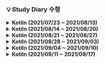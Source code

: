 ### 💡 Study Diary 수형  
<details markdown="1">
<summary><strong>  Kotiln (2021/07/23 ~ 2021/08/13)</strong></summary>
<br>
<br>

|날짜|내용|
|------:|:---:|
|**7/23(금)**|1단계 [[2557]](https://www.acmicpc.net/problem/2557) , 2단계 [[1330]](https://www.acmicpc.net/problem/1330)|
|**7/24(토)**|3단계 [[10871]](https://www.acmicpc.net/problem/10871) , 4단계[[10951]](https://www.acmicpc.net/problem/10951), 5단계[[4344]](https://www.acmicpc.net/problem/4344) , 6단계[[4673]](https://www.acmicpc.net/problem/4673) , 7단계[[1152]](https://www.acmicpc.net/problem/1152)|
|**7/25(일)**|8단계[[1712]](https://www.acmicpc.net/problem/1712) , 9단계[[2581]](https://www.acmicpc.net/problem/2581)|
|**7/26(월)**|10단계[[10872]](https://www.acmicpc.net/problem/10872) , 11단계[[2798]](https://www.acmicpc.net/problem/2798)|
|**7/27(화)**|18단계[[10828]](https://www.acmicpc.net/problem/10828) , Kotlin시간초과[[18870]](https://www.acmicpc.net/problem/18870)|
|**7/28(수)**|19단계[[2164]](https://www.acmicpc.net/problem/2164)|
|**7/29(목)**|18단계[[9012]](https://www.acmicpc.net/problem/9012)|
|**7/30(금)**|14단계[[15649]](https://www.acmicpc.net/problem/15649) , 16단계[[11399]](https://www.acmicpc.net/problem/11399)|
|**7/31(토)**|X|
|**8/1(일)**|X|
|**8/2(월)**|Programmers[[순위검색]](https://programmers.co.kr/learn/courses/30/lessons/72412)|
|**8/3(화)**|Programmers[[문자열압축]](https://programmers.co.kr/learn/courses/30/lessons/60057)|
|**8/4(수)**|X|
|**8/5(목)**|Programmers[[네트워크]](https://programmers.co.kr/learn/courses/30/lessons/43162)|
|**8/6(금)**|X|
|**8/7(토)**|X|
|**8/8(일)**|X|
|**8/9(월)**|[BOJ_1012[유기농배추]](https://www.acmicpc.net/problem/1012)|
|**8/10(화)**|X|
|**8/11(수)**|[BOJ_7576[토마토]](https://www.acmicpc.net/problem/7576)<br/>[BOJ_1075[나누기]](https://www.acmicpc.net/problem/1075)|
|**8/12(목)**|[BOJ_2589[보물섬]](https://www.acmicpc.net/problem/2589)|
|**8/13(금)**||

<br>
</details>

<details markdown="1">
<summary><strong>  Kotiln (2021/08/14 ~ 2021/08/20)</strong></summary>
<br>
<br>

|날짜|내용|
|------:|:---:|
|**8/14(토)**||
|**8/15(일)**|[boj11279_최대힙](https://www.acmicpc.net/problem/11279)<br/>[boj4256_트리](https://www.acmicpc.net/problem/4256)|
|**8/16(월)**||
|**8/17(화)**|[boj2800_괄호제거](https://www.acmicpc.net/problem/2800) 아직자바로만품|
|**8/18(수)**|[boj2800_괄호제거](https://www.acmicpc.net/problem/2800)<br/>[boj2075_N번째큰수](https://www.acmicpc.net/problem/2800)|
|**8/19(목)**||
|**8/20(금)**|[boj20365_블로그2](https://www.acmicpc.net/problem/20365)|


<br>
</details>

<details markdown="1">
<summary><strong>  Kotiln (2021/08/21 ~ 2021/08/27)</strong></summary>
<br>
<br>

|날짜|내용|
|------:|:---:|
|**8/21(토)**|[boj21275_폰호석만](https://www.acmicpc.net/problem/21275)|
|**8/22(일)**|[boj2960_에라토스테네스의체](https://www.acmicpc.net/problem/2960)<br/>[boj21317_징검다리건너기](https://www.acmicpc.net/problem/21317)|
|**8/23(월)**|[boj2493_탑](https://www.acmicpc.net/problem/2493)|
|**8/24(화)**|X|
|**8/25(수)**|IM검정대비로 java|
|**8/26(목)**|IM검정대비로 java|
|**8/27(금)**|[boj19598_최소회의실개수](https://www.acmicpc.net/problem/19598)|


<br>
</details>


<details markdown="1">
<summary><strong>  Kotiln (2021/08/28 ~ 2021/09/03)</strong></summary>
<br>
<br>

|날짜|내용|
|------:|:---:|
|**8/28(토)**||
|**8/29(일)**||
|**8/30(월)**||
|**8/31(화)**|[boj20922_겹치는건싫어](https://www.acmicpc.net/problem/20922)|
|**9/01(수)**||
|**9/02(목)**|[boj1915_가장큰정사각형](https://www.acmicpc.net/problem/1915)<br/>[boj21608_상어초등학교](https://www.acmicpc.net/problem/21608) 실패..|
|**9/03(금)**||


<br>
</details>

<details markdown="1">
<summary><strong>  Kotiln (2021/09/04 ~ 2021/09/10)</strong></summary>
<br>
<br>

|날짜|내용|
|------:|:---:|
|**9/04(토)**|Programmers[[숫자문자열과영단어]](https://programmers.co.kr/learn/courses/30/lessons/81301)([Kotlin](./Programmers/pg숫자문자열.kt))<br/>Programmers[[기능개발]](https://programmers.co.kr/learn/courses/30/lessons/42586)([Kotlin](./Programmers/pg기능개발.kt))|
|**9/05(일)**|[boj15686_치킨배달](https://www.acmicpc.net/problem/15686)([Kotlin](./BOJ/boj15686_치킨배달.kt))|
|**9/06(월)**||
|**9/07(화)**|[boj16234_인구이동](https://www.acmicpc.net/problem/16234)([Kotlin](./BOJ/boj16234_인구이동.kt))|
|**9/08(수)**|[boj13023_ABCDE](https://www.acmicpc.net/problem/13023)([Kotlin](./BOJ/boj13023_ABCDE.kt))|
|**9/09(목)**||
|**9/10(금)**||


<br>
</details>

<details markdown="1">
<summary><strong> Kotiln (2021/09/11 ~ 2021/09/17)</strong></summary>
<br>
<br>

|     날짜     | 내용 |
| :----------: |:----:|
|**9/11(토)**||
|**9/12(일)**||
|**9/13(월)**||
|**9/14(화)**|[boj2580_스도쿠](https://www.acmicpc.net/problem/2580)([Kotlin](./BOJ/boj2580_스도쿠.kt))<br/>[boj2374_같은수로만들기](https://www.acmicpc.net/problem/2374)([Kotlin](./BOJ/boj2374_같은수로만들기.kt))|
|**9/15(수)**||
|**9/16(목)**||
|**9/17(금)**||

<br>

</details>
